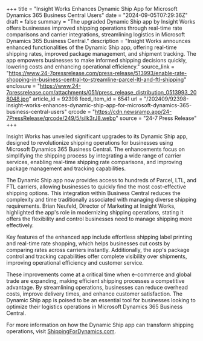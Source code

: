 +++
title = "Insight Works Enhances Dynamic Ship App for Microsoft Dynamics 365 Business Central Users"
date = "2024-09-05T07:29:36Z"
draft = false
summary = "The upgraded Dynamic Ship app by Insight Works offers businesses improved shipping operations through real-time rate comparisons and carrier integrations, streamlining logistics in Microsoft Dynamics 365 Business Central."
description = "Insight Works announces enhanced functionalities of the Dynamic Ship app, offering real-time shipping rates, improved package management, and shipment tracking. The app empowers businesses to make informed shipping decisions quickly, lowering costs and enhancing operational efficiency."
source_link = "https://www.24-7pressrelease.com/press-release/513993/enable-rate-shopping-in-business-central-to-streamline-parcel-ltl-and-ftl-shipping"
enclosure = "https://www.24-7pressrelease.com/attachments/051/press_release_distribution_0513993_208048.jpg"
article_id = 92398
feed_item_id = 6541
url = "/202409/92398-insight-works-enhances-dynamic-ship-app-for-microsoft-dynamics-365-business-central-users"
qrcode = "https://cdn.newsramp.app/24-7PressRelease/qrcode/249/5/silk3rJ8.webp"
source = "24-7 Press Release"
+++

<p>Insight Works has unveiled significant upgrades to its Dynamic Ship app, designed to revolutionize shipping operations for businesses using Microsoft Dynamics 365 Business Central. The enhancements focus on simplifying the shipping process by integrating a wide range of carrier services, enabling real-time shipping rate comparisons, and improving package management and tracking capabilities.</p><p>The Dynamic Ship app now provides access to hundreds of Parcel, LTL, and FTL carriers, allowing businesses to quickly find the most cost-effective shipping options. This integration within Business Central reduces the complexity and time traditionally associated with managing diverse shipping requirements. Brian Neufeld, Director of Marketing at Insight Works, highlighted the app's role in modernizing shipping operations, stating it offers the flexibility and control businesses need to manage shipping more effectively.</p><p>Key features of the enhanced app include effortless shipping label printing and real-time rate shopping, which helps businesses cut costs by comparing rates across carriers instantly. Additionally, the app's package control and tracking capabilities offer complete visibility over shipments, improving operational efficiency and customer service.</p><p>These improvements come at a critical time when e-commerce and global trade are expanding, making efficient shipping processes a competitive advantage. By streamlining operations, businesses can reduce overhead costs, improve delivery times, and enhance customer satisfaction. The Dynamic Ship app is poised to be an essential tool for businesses looking to optimize their logistics operations in Microsoft Dynamics 365 Business Central.</p><p>For more information on how the Dynamic Ship app can transform shipping operations, visit <a href='https://ShippingForDynamics.com' rel='nofollow' target='_blank'>ShippingForDynamics.com</a>.</p>